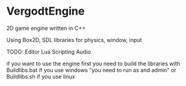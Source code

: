 # VergodtEngine

2D game engine written in C++ 

Using Box2D, SDL libraries for physics, window, input  

TODO:
  Editor
  Lua Scripting
  Audio

if you want to use the engine first you need to build the libraries with Buildlibs.bat if you use windows "you need to run as and admin" or Buildlibs.sh if you use linux
